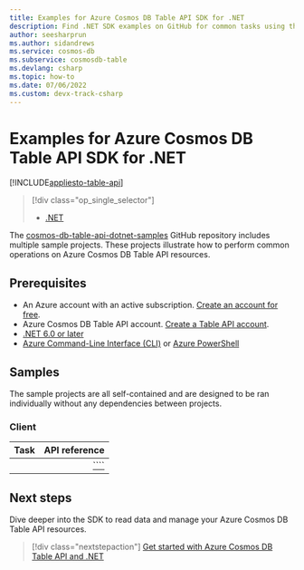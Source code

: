 ```yaml
---
title: Examples for Azure Cosmos DB Table API SDK for .NET
description: Find .NET SDK examples on GitHub for common tasks using the Azure Cosmos DB Table API.
author: seesharprun
ms.author: sidandrews
ms.service: cosmos-db
ms.subservice: cosmosdb-table
ms.devlang: csharp
ms.topic: how-to
ms.date: 07/06/2022
ms.custom: devx-track-csharp
---
```


# Examples for Azure Cosmos DB Table API SDK for .NET

[!INCLUDE[appliesto-table-api](../includes/appliesto-table-api.md)]

> [!div class="op_single_selector"]
>
> * [.NET](samples-dotnet.md)
>

The [cosmos-db-table-api-dotnet-samples](https://github.com/Azure-Samples/cosmos-db-table-api-dotnet-samples) GitHub repository includes multiple sample projects. These projects illustrate how to perform common operations on Azure Cosmos DB Table API resources.

## Prerequisites

* An Azure account with an active subscription. [Create an account for free](https://azure.microsoft.com/free).
* Azure Cosmos DB Table API account. [Create a Table API account](how-to-create-account.md).
* [.NET 6.0 or later](https://dotnet.microsoft.com/download)
* [Azure Command-Line Interface (CLI)](/cli/azure/) or [Azure PowerShell](/powershell/azure/)

## Samples

The sample projects are all self-contained and are designed to be ran individually without any dependencies between projects.

### Client

| Task | API reference |
| :--- | ---: |
| []() | [````]() |

## Next steps

Dive deeper into the SDK to read data and manage your Azure Cosmos DB Table API resources.

> [!div class="nextstepaction"]
> [Get started with Azure Cosmos DB Table API and .NET](how-to-dotnet-get-started.md)
